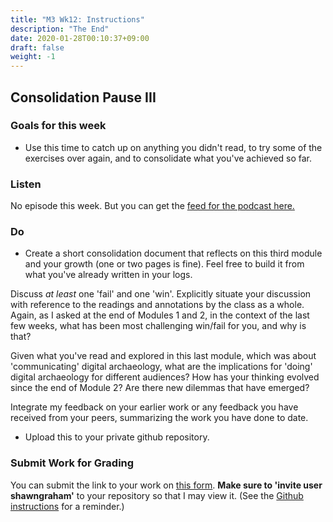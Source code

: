 ```yaml
---
title: "M3 Wk12: Instructions"
description: "The End"
date: 2020-01-28T00:10:37+09:00
draft: false
weight: -1
---
```

## Consolidation Pause III

### Goals for this week

- Use this time to catch up on anything you didn't read, to try some of the exercises over again, and to consolidate what you've achieved so far.

### Listen

No episode this week. But you can get the [feed for the podcast here.](https://anchor.fm/s/1c3d3bfc/podcast/rss)

### Do

- Create a short consolidation document that reflects on this third module and your growth (one or two pages is fine). Feel free to build it from what you've already written in your logs.

Discuss _at least_ one 'fail' and one 'win'. Explicitly situate your discussion with reference to the readings and annotations by the class as a whole. Again, as I asked at the end of Modules 1 and 2, in the context of the last few weeks, what has been most challenging win/fail for you, and why is that?

Given what you've read and explored in this last module, which was about 'communicating' digital archaeology, what are the implications for 'doing' digital archaeology for different audiences? How has your thinking evolved since the end of Module 2? Are there new dilemmas that have emerged?

Integrate my feedback on your earlier work or any feedback you have received from your peers, summarizing the work you have done to date.
- Upload this to your private github repository.

### Submit Work for Grading

You can submit the link to your work on [this form](https://forms.gle/9BMvFeFda9qq36fAA). **Make sure to 'invite user shawngraham'** to your repository so that I may view it. (See the [Github instructions](/week/1/github) for a reminder.)
